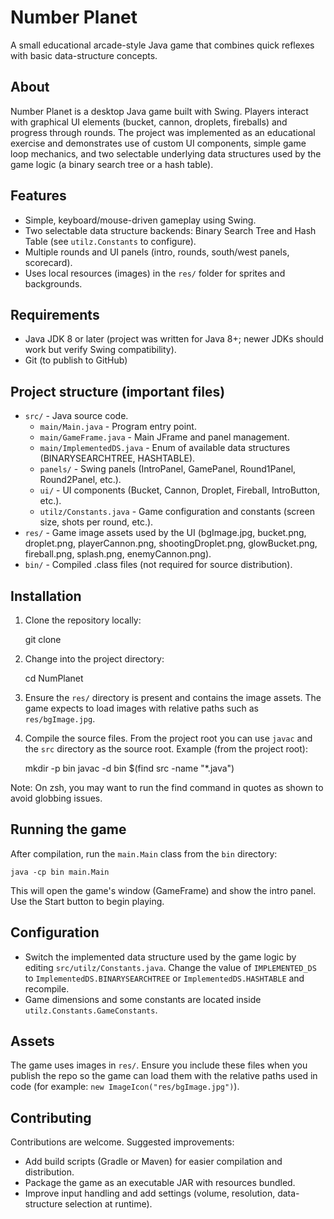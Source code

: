 # Number Planet

 A small educational arcade-style Java game that combines quick reflexes with basic data-structure concepts.

 ## About

 Number Planet is a desktop Java game built with Swing. Players interact with graphical UI elements (bucket, cannon, droplets, fireballs) and progress through rounds. The project was implemented as an educational exercise and demonstrates use of custom UI components, simple game loop mechanics, and two selectable underlying data structures used by the game logic (a binary search tree or a hash table).

 ## Features

 - Simple, keyboard/mouse-driven gameplay using Swing.
 - Two selectable data structure backends: Binary Search Tree and Hash Table (see `utilz.Constants` to configure).
 - Multiple rounds and UI panels (intro, rounds, south/west panels, scorecard).
 - Uses local resources (images) in the `res/` folder for sprites and backgrounds.

 ## Requirements

 - Java JDK 8 or later (project was written for Java 8+; newer JDKs should work but verify Swing compatibility).
 - Git (to publish to GitHub)

 ## Project structure (important files)

 - `src/` - Java source code.
   - `main/Main.java` - Program entry point.
   - `main/GameFrame.java` - Main JFrame and panel management.
   - `main/ImplementedDS.java` - Enum of available data structures (BINARYSEARCHTREE, HASHTABLE).
   - `panels/` - Swing panels (IntroPanel, GamePanel, Round1Panel, Round2Panel, etc.).
   - `ui/` - UI components (Bucket, Cannon, Droplet, Fireball, IntroButton, etc.).
   - `utilz/Constants.java` - Game configuration and constants (screen size, shots per round, etc.).
 - `res/` - Game image assets used by the UI (bgImage.jpg, bucket.png, droplet.png, playerCannon.png, shootingDroplet.png, glowBucket.png, fireball.png, splash.png, enemyCannon.png).
 - `bin/` - Compiled .class files (not required for source distribution).

 ## Installation

 1. Clone the repository locally:

    git clone <your-repo-url>

 2. Change into the project directory:

    cd NumPlanet

 3. Ensure the `res/` directory is present and contains the image assets. The game expects to load images with relative paths such as `res/bgImage.jpg`.

 4. Compile the source files. From the project root you can use `javac` and the `src` directory as the source root. Example (from the project root):

    mkdir -p bin
    javac -d bin $(find src -name "*.java")

 Note: On zsh, you may want to run the find command in quotes as shown to avoid globbing issues.

 ## Running the game

 After compilation, run the `main.Main` class from the `bin` directory:

    java -cp bin main.Main

 This will open the game's window (GameFrame) and show the intro panel. Use the Start button to begin playing.

 ## Configuration

 - Switch the implemented data structure used by the game logic by editing `src/utilz/Constants.java`. Change the value of `IMPLEMENTED_DS` to `ImplementedDS.BINARYSEARCHTREE` or `ImplementedDS.HASHTABLE` and recompile.
 - Game dimensions and some constants are located inside `utilz.Constants.GameConstants`.

 ## Assets

 The game uses images in `res/`. Ensure you include these files when you publish the repo so the game can load them with the relative paths used in code (for example: `new ImageIcon("res/bgImage.jpg")`).

 ## Contributing

 Contributions are welcome. Suggested improvements:

 - Add build scripts (Gradle or Maven) for easier compilation and distribution.
 - Package the game as an executable JAR with resources bundled.
 - Improve input handling and add settings (volume, resolution, data-structure selection at runtime).
